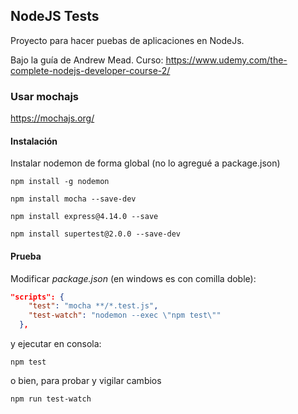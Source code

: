 ## NodeJS Tests

Proyecto para hacer puebas de aplicaciones en NodeJs.

Bajo la guía de Andrew Mead. Curso: https://www.udemy.com/the-complete-nodejs-developer-course-2/


### Usar mochajs

https://mochajs.org/


#### Instalación

Instalar nodemon de forma global (no lo agregué a package.json)
```console
npm install -g nodemon
```

```console
npm install mocha --save-dev
```

```console
npm install express@4.14.0 --save
```

```console
npm install supertest@2.0.0 --save-dev
```

#### Prueba

Modificar *package.json*  (en windows es con comilla doble):

```json
"scripts": {
    "test": "mocha **/*.test.js",
    "test-watch": "nodemon --exec \"npm test\""
  },
```

y ejecutar en consola:

```console
npm test
```

o bien, para probar y vigilar cambios

```console
npm run test-watch
```


